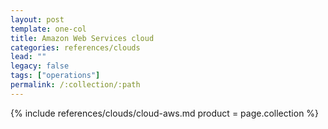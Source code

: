 ```yaml
---
layout: post
template: one-col
title: Amazon Web Services cloud
categories: references/clouds
lead: ""
legacy: false
tags: ["operations"]
permalink: /:collection/:path
---
```



{% include references/clouds/cloud-aws.md  product = page.collection %}
